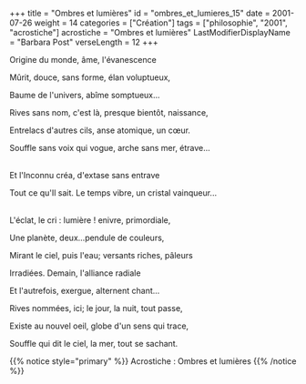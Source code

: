 +++
title = "Ombres et lumières"
id = "ombres_et_lumieres_15"
date = 2001-07-26
weight = 14
categories = ["Création"]
tags = ["philosophie", "2001", "acrostiche"]
acrostiche = "Ombres et lumières"
LastModifierDisplayName = "Barbara Post"
verseLength = 12
+++

Origine du monde, âme, l'évanescence

Mûrit, douce, sans forme, élan voluptueux,

Baume de l'univers, abîme somptueux...

Rives sans nom, c'est là, presque bientôt, naissance,

Entrelacs d'autres cils, anse atomique, un cœur.

Souffle sans voix qui vogue, arche sans mer, étrave...

 \
Et l'Inconnu créa, d'extase sans entrave

Tout ce qu'Il sait. Le temps vibre, un cristal vainqueur...

 \
L'éclat, le cri : lumière ! enivre, primordiale,

Une planète, deux...pendule de couleurs,

Mirant le ciel, puis l'eau; versants riches, pâleurs

Irradiées. Demain, l'alliance radiale

Et l'autrefois, exergue, alternent chant...

Rives nommées, ici; le jour, la nuit, tout passe,

Existe au nouvel oeil, globe d'un sens qui trace,

Souffle qui dit le ciel, la mer, tout se sachant.

{{% notice style="primary" %}}
Acrostiche : Ombres et lumières
{{% /notice %}}

